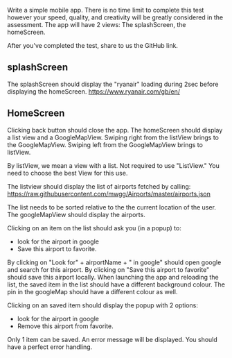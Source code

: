 Write a simple mobile app. There is no time limit to complete this test however your speed, quality, and creativity will be greatly considered in the assessment. The app will have 2 views: The splashScreen, the homeScreen.

After you've completed the test, share to us the GitHub link.

## splashScreen
The splashScreen should display the "ryanair" loading during 2sec before displaying the homeScreen.
https://www.ryanair.com/gb/en/


## HomeScreen

Clicking back button should close the app.
The homeScreen should display a list view and a GoogleMapView.
Swiping right from the listView brings to the GoogleMapView.
Swiping left from the GoogleMapView brings to listView.

By listView, we mean a view with a list. Not required to use "ListView." 
You need to choose the best View for this use.

The listview should display the list of airports fetched by calling: 
https://raw.githubusercontent.com/mwgg/Airports/master/airports.json

The list needs to be sorted relative to the the current location of the user.
The googleMapView should display the airports.

Clicking on an item on the list should ask you (in a popup) to: 
- look for the airport in google
- Save this airport to favorite.

By clicking on "Look for" + airportName + " in google" should open google and search for this airport.
By clicking on "Save this airport  to favorite" should save this airport locally. When launching the app and reloading the list, the saved item in the list should have a different background colour.
The pin in the googleMap should have a different colour as well.

Clicking on an saved item should display the popup with 2 options:
- look for the airport in google
- Remove this airport from favorite.

Only 1 item can be saved. An error message will be displayed.
You should have a perfect error handling.


